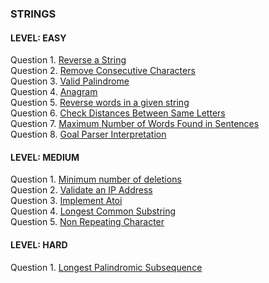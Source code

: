 ### STRINGS
#### LEVEL: EASY</br>
Question 1. [Reverse a String](https://practice.geeksforgeeks.org/problems/reverse-a-string/1?page=1&difficulty[]=-1&status[]=solved&category[]=Strings&sortBy=submissions)</br>
Question 2. [Remove Consecutive Characters](https://practice.geeksforgeeks.org/problems/consecutive-elements2306/1?page=1&difficulty[]=-1&status[]=solved&category[]=Strings&sortBy=submissions)</br>
Question 3. [Valid Palindrome](https://leetcode.com/problems/valid-palindrome/)</br>
Question 4. [Anagram](https://practice.geeksforgeeks.org/problems/anagram-1587115620/1?page=1&difficulty[]=-1&difficulty[]=0&status[]=solved&category[]=Strings&sortBy=submissions)</br>
Question 5. [Reverse words in a given string](https://practice.geeksforgeeks.org/problems/reverse-words-in-a-given-string5459/1?page=1&status[]=unsolved&category[]=Strings&sortBy=submissions)</br>
Question 6. [Check Distances Between Same Letters](https://leetcode.com/problems/check-distances-between-same-letters/)</br>
Question 7. [Maximum Number of Words Found in Sentences](https://leetcode.com/problems/maximum-number-of-words-found-in-sentences/)</br>
Question 8. [Goal Parser Interpretation](https://leetcode.com/problems/goal-parser-interpretation/)</br>
<!--Question 9. []()</br>
Question 10. []()</br> -->

#### LEVEL: MEDIUM</br>
Question 1. [Minimum number of deletions](https://practice.geeksforgeeks.org/problems/minimum-number-of-deletions4610/1?page=1&difficulty[]=-1&difficulty[]=0&status[]=solved&category[]=Strings&sortBy=submissions)</br>
Question 2. [Validate an IP Address](https://practice.geeksforgeeks.org/problems/validate-an-ip-address-1587115621/1?page=1&difficulty[]=1&status[]=solved&category[]=Strings&sortBy=submissions)</br>
Question 3. [Implement Atoi](https://practice.geeksforgeeks.org/problems/implement-atoi/1?page=1&difficulty[]=1&status[]=solved&category[]=Strings&sortBy=submissions)</br>
Question 4. [Longest Common Substring](https://practice.geeksforgeeks.org/problems/longest-common-substring1452/1?page=1&difficulty[]=1&difficulty[]=2&status[]=solved&category[]=Strings&sortBy=submissions)</br>
Question 5. [Non Repeating Character](https://practice.geeksforgeeks.org/problems/non-repeating-character-1587115620/1?page=1&difficulty[]=0&status[]=unsolved&category[]=Strings&sortBy=submissions)</br>
<!--Question 6. []()</br>
Question 7. []()</br>
Question 8. []()</br>
Question 9. []()</br>
Question 10. []()</br> -->

#### LEVEL: HARD</br>
Question 1. [Longest Palindromic Subsequence](https://practice.geeksforgeeks.org/problems/longest-palindromic-subsequence-1612327878/1?page=1&difficulty[]=1&status[]=solved&category[]=Strings&sortBy=submissions)</br>
<!-- Question 2. []()</br>
Question 3. []()</br>
Question 4. []()</br>
Question 5. []()</br>
Question 6. []()</br>
Question 7. []()</br>
Question 8. []()</br> 
Question 9. []()</br>
Question 10. []()</br> -->
